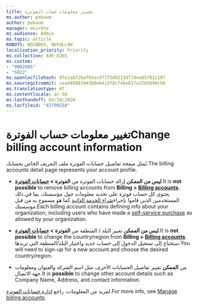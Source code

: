```yaml
---
title: تغيير معلومات حساب الفوترة
ms.author: pebaum
author: pebaum
manager: mnirkhe
ms.audience: Admin
ms.topic: article
ROBOTS: NOINDEX, NOFOLLOW
localization_priority: Priority
ms.collection: Adm_O365
ms.custom:
- "9002605"
- "5022"
ms.openlocfilehash: 0fe1a6f2baf65ac477f5d0213d774ea05f91c107
ms.sourcegitcommit: cead49883943b0eb413f8cf4be617a32b5099cb6
ms.translationtype: HT
ms.contentlocale: ar-SA
ms.lasthandoff: 04/24/2020
ms.locfileid: "43799258"
---
```

# <a name="change-billing-account-information"></a><span data-ttu-id="af47a-102">تغيير معلومات حساب الفوترة</span><span class="sxs-lookup"><span data-stu-id="af47a-102">Change billing account information</span></span>

<span data-ttu-id="af47a-103">تُمثل صفحة تفاصيل حسابات الفوترة ملف التعريف الخاص بحسابك.</span><span class="sxs-lookup"><span data-stu-id="af47a-103">The billing accounts detail page represents your account profile.</span></span>

- <span data-ttu-id="af47a-104">**ليس من الممكن** إزالة حسابات الفوترة من **الفوترة > [حسابات الفوترة](https://go.microsoft.com/fwlink/p/?linkid=2084771)**.</span><span class="sxs-lookup"><span data-stu-id="af47a-104">It is **not possible** to remove billing accounts from **Billing > [Billing accounts](https://go.microsoft.com/fwlink/p/?linkid=2084771)**.</span></span> <span data-ttu-id="af47a-105">يحتوي كل حساب فوترة علي تحديد معلومات حول مؤسستك، بما في ذلك المستخدمين الذين قاموا بإجراء[شراء الخدمة الذاتية](https://docs.microsoft.com/microsoft-365/commerce/subscriptions/manage-self-service-purchases-admins) كما هو مسموح به من قبل مؤسستك.</span><span class="sxs-lookup"><span data-stu-id="af47a-105">Each billing account contains defining info about your organization, including users who have made a [self-service purchase](https://docs.microsoft.com/microsoft-365/commerce/subscriptions/manage-self-service-purchases-admins) as allowed by your organization.</span></span> 

- <span data-ttu-id="af47a-106">**ليس من الممكن** تغيير البلد / المنطقة من **الفوترة > [حسابات الفوترة](https://go.microsoft.com/fwlink/p/?linkid=2084771)**.</span><span class="sxs-lookup"><span data-stu-id="af47a-106">It is **not possible** to change the country/region from **Billing > [Billing accounts](https://go.microsoft.com/fwlink/p/?linkid=2084771)**.</span></span> <span data-ttu-id="af47a-107">ستحتاج إلى تسجيل الدخول إلى حساب جديد واختيار البلد/المنطقة التي تريدها.</span><span class="sxs-lookup"><span data-stu-id="af47a-107">You will need to sign-up for a new account and choose the desired country/region.</span></span> 

- <span data-ttu-id="af47a-108">من **الممكن** تغيير تفاصيل الحسابات الأخرى، مثل اسم الشركة والعنوان ومعلومات جهة الاتصال.</span><span class="sxs-lookup"><span data-stu-id="af47a-108">It is **possible** to change other account details such as Company Name, Address, and contact information.</span></span> 

<span data-ttu-id="af47a-109">لمزيد من المعلومات، راجع [إدارة حسابات الفوترة](https://docs.microsoft.com/microsoft-365/commerce/manage-billing-accounts).</span><span class="sxs-lookup"><span data-stu-id="af47a-109">For more info, see [Manage billing accounts](https://docs.microsoft.com/microsoft-365/commerce/manage-billing-accounts).</span></span> 
